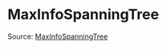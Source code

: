 # MaxInfoSpanningTree

Source: [MaxInfoSpanningTree](../../../csrc/scheduler/tools/maxinfo_propagator.h#L44)
